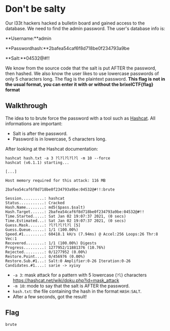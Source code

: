 # Don't be salty

Our l33t hackers hacked a bulletin board and gained access to the database. We need to find the admin password. The user's database info is:

**Username:**admin

**Passwordhash:**2bafea54caf6f8d718be0f234793a9be

**Salt:**04532@#!! 

We know from the source code that the salt is put AFTER the password, then hashed. We also know the user likes to use lowercase passwords of  only 5 characters long. The flag is the plaintext password. **This flag is not in the usual format, you can enter it with or without the brixelCTF{flag} format**

## Walkthrough

The idea to to brute force the password with a tool such as [Hashcat](https://hashcat.net/hashcat/). All informations are important:

- Salt is after the password.
- Password is in lowercase, 5 characters long.

After looking at the Hashcat documentation:

```
hashcat hash.txt -a 3 ?l?l?l?l?l -m 10 --force
hashcat (v6.1.1) starting...

[...]

Host memory required for this attack: 116 MB

2bafea54caf6f8d718be0f234793a9be:04532@#!!:brute

Session..........: hashcat
Status...........: Cracked
Hash.Name........: md5($pass.$salt)
Hash.Target......: 2bafea54caf6f8d718be0f234793a9be:04532@#!!
Time.Started.....: Sat Jan 02 19:07:37 2021, (0 secs)
Time.Estimated...: Sat Jan 02 19:07:37 2021, (0 secs)
Guess.Mask.......: ?l?l?l?l?l [5]
Guess.Queue......: 1/1 (100.00%)
Speed.#1.........: 60418.1 kH/s (7.94ms) @ Accel:256 Loops:26 Thr:8 Vec:1
Recovered........: 1/1 (100.00%) Digests
Progress.........: 1277952/11881376 (10.76%)
Rejected.........: 0/1277952 (0.00%)
Restore.Point....: 0/456976 (0.00%)
Restore.Sub.#1...: Salt:0 Amplifier:0-26 Iteration:0-26
Candidates.#1....: sarie -> xyixy
```

- `-a 3`: mask attack for a pattern with 5 lowercase (`?l`) characters https://hashcat.net/wiki/doku.php?id=mask_attack
- `-m 10`: mode to say that the salt is AFTER the password.
- `hash.txt`: the file containing the hash in the format `HASH:SALT`.
- After a few seconds, got the result!

## Flag

```
brute
```


